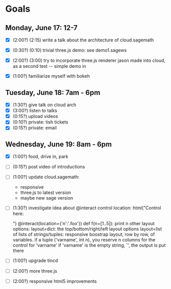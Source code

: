 # Goals

## Monday, June 17: 12-7

- [x] (2:00?) (2:15) write a talk about the architecture of cloud.sagemath
- [x] (0:30?) (0:10) trivial three.js demo: see demo1.sagews
- [x] (2:00?) (3:00) try to incorporate three.js renderer jason made into cloud, as a second test -- simple demo in
- [x] (1:00?) familiarize myself with bokeh


## Tuesday, June 18: 7am - 6pm

- [x] (1:30?) give talk on cloud arch
- [x] (3:00?) listen to talks
- [x] (0:15?) upload videos
- [x] (0:10?) private: tish tickets
- [x] (0:15?) private: email

## Wednesday, June 19: 8am - 6pm
- [x] (1:00?) food, drive in, park
- [ ] (0:15?) post video of introductions
- [ ] (1:00?) update cloud.sagemath:
     - responsive
     - three.js to latest version
     - maybe new sage version

- [ ] (1:30?) investigate idea about @interact control location:
      html("Control here: <div class='foo'></div>")
      @interact(location={'n':'.foo'})
      def f(n=[1..5]):
          print n
other layout options:
      layout=dict: the top/bottom/right/left layout options
      layout=list of lists of strings/tuples: responsive boostrap layout, row by row, of variables.
             if a tuple ('varname', int n), you reserve n columns for the control for 'varname'
             if 'varname' is the empty string, '', the output is put there

- [ ] (1:00?) upgrade tincd
- [ ] (2:00?) more three.js
- [ ] (2:00?) responsive html5 improvements
